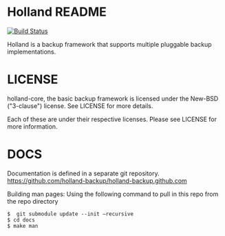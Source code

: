 Holland README
==============

[![Build Status](https://travis-ci.org/holland-backup/holland.svg?branch=master)](https://travis-ci.org/holland-backup/holland)

Holland is a backup framework that supports multiple
pluggable backup implementations.

LICENSE
=======
holland-core, the basic backup framework is licensed
under the New-BSD ("3-clause") license.  See LICENSE
for more details.

Each of these are under their respective licenses.
Please see LICENSE for more information.

DOCS
====
Documentation is defined in a separate git repository. 
https://github.com/holland-backup/holland-backup.github.com

Building man pages:
Using the following command to pull in this repo from the repo directory 
```
$  git submodule update --init –recursive
$ cd docs
$ make man
```
